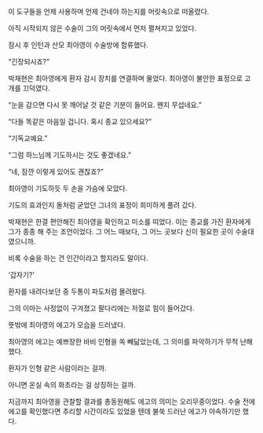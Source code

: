 이 도구들을 언제 사용하며 언제 건네야 하는지를 머릿속으로 떠올렸다.

아직 시작되지 않은 수술이 그의 머릿속에서 먼저 펼쳐지고 있었다.

잠시 후 인턴과 산모 최아영이 수술방에 합류했다.

“긴장되시죠?”

박재현은 최아영에게 환자 감시 장치를 연결하며 물었다. 최아영이 불안한 표정으로 고개를 끄덕였다.

“눈을 감으면 다시 못 깨어날 것 같은 기분이 들어요. 왠지 무섭네요.”

“다들 똑같은 마음일 겁니다. 혹시 종교 있으세요?”

“기독교예요.”

“그럼 하느님께 기도하시는 것도 좋겠네요.”

“네, 잠깐 이렇게 있어도 괜찮죠?”

최아영이 기도하듯 두 손을 가슴에 모았다.

기도의 효과인지 돌처럼 굳었던 그녀의 표정이 희미하게 풀려 갔다.

박재현은 한결 편안해진 최아영을 확인하고 미소를 띠었다. 이는 종교를 가진 환자에게 그가 종종 해 주는 조언이었다. 그 어느 때보다, 그 어느 곳보다 신이 필요한 곳이 수술대였으니까.

비록 수술을 하는 건 인간이라고 할지라도 말이다.

‘갑자기?’

환자를 내려다보던 중 두통이 파도처럼 몰려왔다.

그의 이마는 사정없이 구겨졌고 팔다리에는 저절로 힘이 들어갔다.

뜻밖에 최아영의 에고가 모습을 드러냈다.

최아영의 에고는 예쁘장한 바비 인형을 쏙 빼닮았는데, 그 의미를 파악하기가 무척 난해했다.

환자가 인형 같은 사람이라는 걸까.

아니면 온실 속의 화초라는 걸 상징하는 걸까.

지금까지 최아영을 관찰할 결과를 총동원해도 에고의 의미는 오리무중이었다. 수술 전에 에고를 확인했다면 추리할 시간이라도 있었을 텐데 불쑥 드러난 에고가 야속하기만 했다.